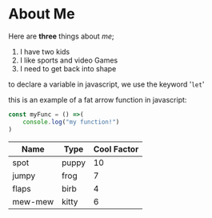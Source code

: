 # About Me

Here are **three** things about _me_;
1. I have two kids
1. I like sports and video Games
1. I need to get back into shape

to declare a variable in javascript, we use the keyword '`let`'

this is an example of a fat arrow function in javascript:
```javascript
const myFunc = () =>(
    console.log("my function!")
)
```
Name|Type|Cool Factor
---|---|---
spot | puppy | 10
jumpy | frog | 7
flaps | birb | 4
mew-mew | kitty | 6